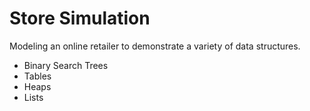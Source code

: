 # Store Simulation
Modeling an online retailer to demonstrate a variety of data structures.
- Binary Search Trees
- Tables
- Heaps
- Lists
